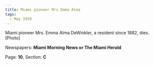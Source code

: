 ```yaml
---  
title: Miami pioneer Mrs Emma Alma  
tags:  
  - May 1958  
---  
```

  
Miami pioneer Mrs. Emma Alma DeWinkler, a resident since 1882, dies. [Photo]  
  
Newspapers: **Miami Morning News or The Miami Herald**  
  
Page: **10**, Section: **C** 
